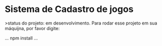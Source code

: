 <h1>Sistema de Cadastro de jogos</h1>
>status do projeto: em desenvolvimento.
Para rodar esse projeto em sua máquijna, por favor digite:

...
npm install
...
